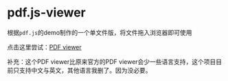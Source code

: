 # pdf.js-viewer
根据`pdf.js`的demo制作的一个单文件版，将文件拖入浏览器即可使用

点击这里尝试：[PDF viewer](https://xzyl4303.github.io/pdf.js-viewer/PDF%20viewer.html)

补充：这个PDF viewer比原来官方的PDF viewer会少一些语言支持，这个项目目前只支持中文与英文，其他语言我删了。因为没必要。
